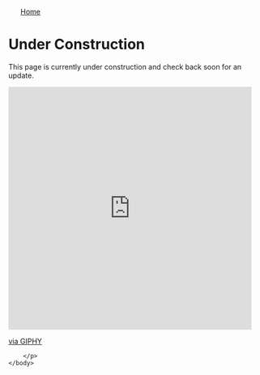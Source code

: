 <html lang="en">
	<meta charset="utf-8">
	<title>Page Under Construction</title>

<head>
	<link rel="stylesheet" type="text/css" href="systle.css">
</head>

<nav>
	<ul>
		<a href="index.html">Home</a>
	</ul>
</nav>

<html>
	<body>
		<p>
			<h1>Under Construction</H1>
			This page is currently under construction and check back soon for an update.
		</p>
			<iframe src="https://giphy.com/embed/YQMh5vtGdungUT6Fde" width="480" height="480" frameBorder="0" class="giphy-embed" allowFullScreen></iframe><p><a href="https://giphy.com/gifs/bye-kick-website-YQMh5vtGdungUT6Fde">via GIPHY</a></p>
		<p>
			
		</p>
	</body>
</html>	
